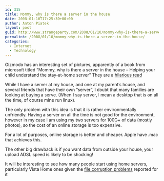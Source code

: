 ```yaml
---
id: 315
title: Mommy, why is there a server in the house
date: 2008-01-10T17:25:39+00:00
author: Anton Piatek
layout: post
guid: http://www.strangeparty.com/2008/01/10/mommy-why-is-there-a-server-in-the-house/
permalink: /2008/01/10/mommy-why-is-there-a-server-in-the-house/
categories:
  - Internet
  - Technology
---
```

Gizmodo has an interesting set of pictures, apparently of a book from microsoft titled &#8220;Mommy, why is there a server in the house &#8211; Helping your child understand the stay-at-home server&#8221; They are a [hilarious read](http://gizmodo.com/photogallery/microserveces08/1000446145)

While I have a server at my house, and one at my parent&#8217;s house, and several friends that have their own &#8220;server&#8221;, I doubt that many families are looking at buying a serve. (When I say server, I mean a desktop that is on all the time, of course mine run linux).

The only problem with this idea is that it is rather environmentally unfriendly. Having a server on all the time is not good for the environment, however in my case I am using my two servers for 100G+ of data (mostly photos), so the cost of an online storage is too expensive.

For a lot of purposes, online storage is better and cheaper. Apple have .mac that achieves this.

The other big drawback is if you want data from outside your house, your upload ADSL speed is likely to be shocking!

It will be interesting to see how many people start using home servers, particularly Vista Home ones given the [file corruption problems](http://www.crn.com/software/205203806) reported for it